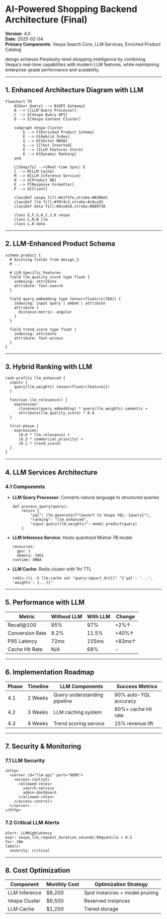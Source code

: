 # AI-Powered Shopping Backend Architecture (Final)

**Version**: 4.0  
**Date**: 2025-02-04  
**Primary Components**: Vespa Search Core, LLM Services, Enriched Product Catalog  

design achieves Perplexity-level shopping intelligence by combining Vespa's real-time capabilities with modern LLM features, while maintaining enterprise-grade performance and scalability.

---

## 1. Enhanced Architecture Diagram with LLM

```mermaid
flowchart TD
    A[User Query] --> B{API Gateway}
    B --> C[LLM Query Processor]
    C --> D[Vespa Query API]
    D --> E[Vespa Content Cluster]
    
    subgraph Vespa Cluster
        E --> F[Enriched Product Schema]
        E --> G[Hybrid Index]
        G --> H[Vector HNSW]
        G --> I[Text Inverted]
        E --> J[LLM Features Store]
        E --> K[Dynamic Ranking]
    end
    
    L[Shopify] -->|Real-time Sync| E
    C --> M[LLM Cache]
    M --> N[LLM Inference Service]
    N --> O[Product DB]
    E --> P[Response Formatter]
    P --> Q[Client]

    classDef vespa fill:#e1f5fe,stroke:#039be5
    classDef llm fill:#f0f4c3,stroke:#c0ca33
    classDef data fill:#dcedc8,stroke:#689f38
    
    class E,F,G,H,I,J,K vespa
    class C,M,N llm
    class L,O data
```

---

## 2. LLM-Enhanced Product Schema
```
schema product {
  # Existing fields from design_3
  # ... 
  
  # LLM-Specific Features
  field llm_quality_score type float {
    indexing: attribute
    attribute: fast-search
  }
  
  field query_embedding type tensor<float>(x[768]) {
    indexing: input query | embed | attribute
    attribute {
      distance-metric: angular
    }
  }
  
  field trend_score type float {
    indexing: attribute
    attribute: fast-access
  }
}
```

---

## 3. Hybrid Ranking with LLM
```
rank-profile llm_enhanced {
  inputs {
    query(llm_weights) tensor<float>(feature{})
  }
  
  function llm_relevance() {
    expression: 
      closeness(query_embedding) * query(llm_weights).semantic +
      attribute(llm_quality_score) * 0.4
  }
  
  first-phase {
    expression: 
      (0.6 * llm_relevance) +
      (0.3 * commercial_priority) +
      (0.1 * trend_score)
  }
}
```

---

## 4. LLM Services Architecture

### 4.1 Components
- **LLM Query Processor**: Converts natural language to structured queries
  ```
  def process_query(query):
      return {
          "yql": llm.generate(f"Convert to Vespa YQL: {query}"),
          "ranking": "llm_enhanced",
          "input.query(llm_weights)": model.predict(query)
      }
  ```
  
- **LLM Inference Service**: Hosts quantized Mistral-7B model
  ```
  resources:
    gpu: 1
    memory: 24Gi
  runtime: ONNX
  ```

- **LLM Cache**: Redis cluster with 1hr TTL
  ```
  redis-cli -h llm-cache set "query:impact_drill" "{'yql': '...', 'weights': {...}}"
  ```

---

## 5. Performance with LLM
| Metric              | Without LLM | With LLM | Change |
|---------------------|-------------|----------|--------|
| Recall@100          | 95%         | 97%      | +2%↑   |
| Conversion Rate     | 8.2%        | 11.5%    | +40%↑  |
| P95 Latency         | 72ms        | 155ms    | +83ms↑ |
| Cache Hit Rate      | N/A         | 68%      | -      |

---

## 6. Implementation Roadmap

| Phase | Timeline | LLM Components               | Success Metrics       |
|-------|----------|------------------------------|-----------------------|
| 4.1   | 2 Weeks  | Query understanding pipeline | 90% auto-YQL accuracy |
| 4.2   | 3 Weeks  | LLM caching system           | 60%+ cache hit rate   |
| 4.3   | 4 Weeks  | Trend scoring service        | 15% revenue lift      |

---

## 7. Security & Monitoring

### 7.1 LLM Security
```
<http>
  <server id="llm-api" port="9090">
    <access-control>
      <allowed-roles>
        search-service
        admin-dashboard
      </allowed-roles>
    </access-control>
  </server>
</http>
```

### 7.2 Critical LLM Alerts
```
alert: LLMHighLatency
expr: vespa_llm_request_duration_seconds:99quantile > 0.5
for: 10m
labels:
  severity: critical
```

---

## 8. Cost Optimization

| Component        | Monthly Cost | Optimization Strategy         |
|------------------|--------------|--------------------------------|
| LLM Inference   | $8,200       | Spot instances + model pruning |
| Vespa Cluster   | $6,500       | Reserved instances            |
| LLM Cache       | $1,200       | Tiered storage                |

